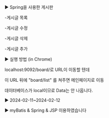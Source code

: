 ▶ Spring을 사용한 게시판

-게시글 목록

-게시글 수정

-게시글 삭제

-게시글 추가

▶ 실행 방법 (in Chrome)

localhost:9092/board/로 URL이 이동할 텐데

이 URL 뒤에 "board/list" 를 쳐주면 메인페이지로 이동

데이터베이스가 local이므로 Data는 안 나옵니다.

▶ 2024-02-11~2024-02-12

▶ myBatis & Spring & JSP 이용하였습니다

